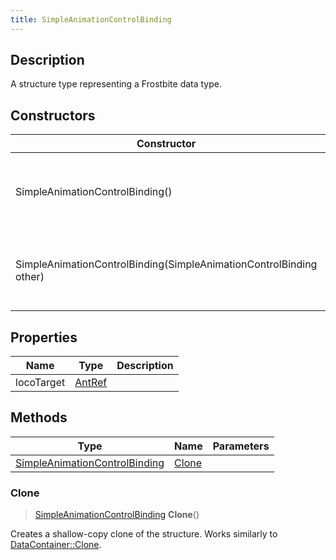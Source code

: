 ```yaml
---
title: SimpleAnimationControlBinding
---
```

## Description

A structure type representing a Frostbite data type.

## Constructors

| Constructor                                                        | Description                                              |
| ------------------------------------------------------------------ | -------------------------------------------------------- |
| SimpleAnimationControlBinding()                                    | Create a new instance of this structure type.            |
| SimpleAnimationControlBinding(SimpleAnimationControlBinding other) | Create a reference copy of a structure of the same type. |

## Properties

| Name       | Type             | Description |
| ---------- | ---------------- | ----------- |
| locoTarget | [AntRef](/vext/ref/fb/antref/) |             |

## Methods

| Type                                                           | Name            | Parameters |
| -------------------------------------------------------------- | --------------- | ---------- |
| [SimpleAnimationControlBinding](/vext/ref/fb/simpleanimationcontrolbinding/) | [Clone](#clone) |            |

### Clone

> [SimpleAnimationControlBinding](/vext/ref/fb/simpleanimationcontrolbinding/) **Clone**()

Creates a shallow-copy clone of the structure. Works similarly to [DataContainer::Clone](/vext/ref/shared/class/datacontainer#clone).
